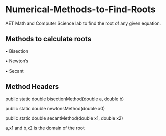 # Numerical-Methods-to-Find-Roots
AET Math and Computer Science lab to find the root of any given equation. 

## Methods to calculate roots
• Bisection

• Newton’s

• Secant

## Method Headers
public static double bisectionMethod(double a, double b)

public static double newtonsMethod(double x0)

public static double secantMethod(double x1, double x2)

a,x1 and b,x2 is the domain of the root
